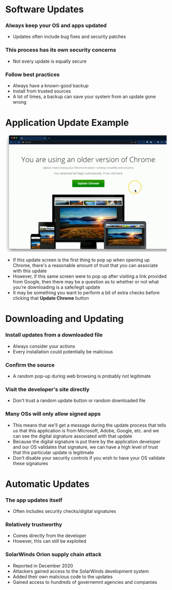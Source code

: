 # Software Updates
### Always keep your OS and apps updated
- Updates often include bug fixes and security patches
### This process has its own security concerns
- Not every update is equally secure
### Follow best practices
- Always have a known-good backup
- Install from trusted sources
- A lot of times, a backup can save your system from an update gone wrong
# Application Update Example
![](attachments/Pasted%20image%2020240613164444.png)
- If this update screen is the first thing to pop up when opening up Chrome, there's a reasonable amount of trust that you can associate with this update
- However, if this same screen were to pop up after visiting a link provided from Google, then there may be a question as to whether or not what you're downloading is a safe/legit update
- It may be something you want to perform a bit of extra checks before clicking that **Update Chrome** button
# Downloading and Updating
### Install updates from a downloaded file
- Always consider your actions
- Every installation could potentially be malicious
### Confirm the source
- A random pop-up during web browsing is probably not legitimate
### Visit the developer's site directly
- Don't trust a random update button or random downloaded file
### Many OSs will only allow signed apps
- This means that we'll get a message during the update process that tells us that this application is from Microsoft, Adobe, Google, etc. and we can see the digital signature associated with that update
- Because the digital signature is put there by the application developer and our OS validates that signature, we can have a high level of trust that this particular update is legitimate
- Don't disable your security controls if you wish to have your OS validate these signatures
# Automatic Updates
### The app updates itself
- Often includes security checks/digital signatures
### Relatively trustworthy
- Comes directly from the developer
- However, this can still be exploited
### SolarWinds Orion supply chain attack
- Reported in December 2020
- Attackers gained access to the SolarWinds development system
- Added their own malicious code to the updates
- Gained access to hundreds of governemnt agencies and companies
